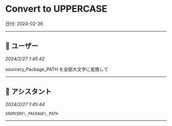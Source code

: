 # Convert to UPPERCASE

日付: 2024-02-26

---

## 👤 ユーザー
*2024/2/27 1:45:42*

sourcery\_Package\_PATH を全部大文字に変換して

---

## 🤖 アシスタント
*2024/2/27 1:45:44*

`SOURCERY\_PACKAGE\_PATH`

---
